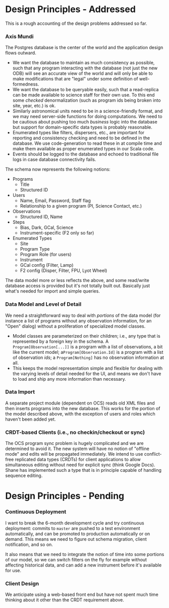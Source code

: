 

# Design Principles - Addressed

This is a rough accounting of the design problems addressed so far.

### Axis Mundi

The Postgres database is the center of the world and the application design flows outward.

- We want the database to maintain as much consistency as possible, such that any program interacting with the database (not just the new ODB) will see an accurate view of the world and will only be able to make modifications that are "legal" under some definition of well-formedness.
- We want the database to be queryable easily, such that a read-replica can be made available to science staff for their own use. To this end some *checked* denormalization (such as program ids being broken into site, year, etc.) is ok.
- Similarly astronomical units need to be in a science-friendly format, and we may need server-side functions for doing computations. We need to be cautious about pushing too much *business* logic into the database but support for domain-specific data types is probably reasonable.
- Enumerated types like filters, dispersers, etc., are important for reporting and consistency checking and need to be defined in the database. We use code-generation to read these in at compile time and make them available as proper enumerated types in our Scala code.
- Events should be logged to the database and echoed to traditional file logs in case database connectivity fails.

The schema now represents the following notions:

- Programs
  - Title
  - Structured ID
- Users
  - Name, Email, Password, Staff flag
  - Relationship to a given program (PI, Science Contact, etc.)
- Observations
  - Structured ID, Name
- Steps
  - Bias, Dark, GCal, Science
  - Instrument-specific (F2 only so far)
- Enumerated Types
  - Site
  - Program Type
  - Program Role (for users)
  - Instrument
  - GCal config (Filter, Lamp)
  - F2 config (Disper, Filter, FPU, Lyot Wheel)

The data model more or less reflects the above, and some read/write database access is provided but it's not totally built out. Basically just what's needed for import and simple queries.

### Data Model and Level of Detail

We need a straightforward way to deal with *portions* of the data model (for instance a list of programs without any observation information, for an "Open" dialog) without a proliferation of specialized model classes.

- Model classes are parameterized on their children; i.e., any type that is represented by a foreign key in the schema. A `Program[Observation[...]]` is a program with a list of observations, a bit like the current model; a`Program[Observation.Id]` is a program with a list of observation *ids*; a `Program[Nothing]` has no observation information at all.
- This keeps the model representation simple and flexible for dealing with the varying levels of detail needed for the UI, and means we don't have to load and ship any more information than necessary.

### Data Import

A separate project module (dependent on OCS) reads old XML files and then inserts programs into the new database. This works for the portion of the model described above, with the exception of users and roles which haven't been added yet.

### CRDT-based Clients (i.e., no checkin/checkout or sync)

The OCS program sync problem is hugely complicated and we are determined to avoid it. The new system will have no notion of "offline mode" and edits will be propagated immediately. We intend to use conflict-free replicated data types (CRDTs) for client applications to allow simultaneous editing without need for explicit sync (think Google Docs). Shane has implemented such a type that is in principle capable of handling sequence editing.



# Design Principles - Pending

### Continuous Deployment

I want to break the 6-month development cycle and try continuous deployment: commits to `master` are pushed to a test environment automatically, and can be promoted to production automatically or on demand. This means we need to figure out schema migration, client notification, and so on.

It also means that we need to integrate the notion of time into some portions of our model, so we can switch filters on the fly for example without affecting historical data, and can add a new instrument before it's available for use.

### Client Design

We anticipate using a web-based front end but have not spent much time thinking about it other than the CRDT requirement above.
